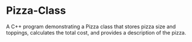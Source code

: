 # Pizza-Class
A C++ program demonstrating a Pizza class that stores pizza size and toppings, calculates the total cost, and provides a description of the pizza.
